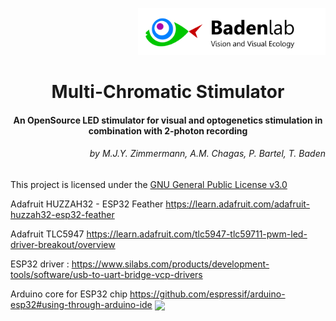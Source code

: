 ﻿<p align="right"><img src="https://github.com/BadenLab/Zebrafish-visual-space-model/blob/master/Images/Logo.png" width="300"/>
<h1 align="center">Multi-Chromatic Stimulator</h1></p>
<h4 align="center">An OpenSource LED stimulator for visual and optogenetics stimulation in combination with 2-photon recording</h4>
<p align="center"><h6 align="right">by M.J.Y. Zimmermann, A.M. Chagas, P. Bartel, T. Baden</h6></p>

This project is licensed under the [GNU General Public License v3.0](https://github.com/BadenLab/Openspritzer/blob/master/LICENSE)

Adafruit HUZZAH32 - ESP32 Feather https://learn.adafruit.com/adafruit-huzzah32-esp32-feather

Adafruit TLC5947 https://learn.adafruit.com/tlc5947-tlc59711-pwm-led-driver-breakout/overview


ESP32 driver : https://www.silabs.com/products/development-tools/software/usb-to-uart-bridge-vcp-drivers

Arduino core for ESP32 chip https://github.com/espressif/arduino-esp32#using-through-arduino-ide
<img align="center" src="https://github.com/BadenLab/Multi-Chromatic-Stimulator/blob/master/Images/Visual%20Stimulator.png" width="1000"/>
</p>

</p>
